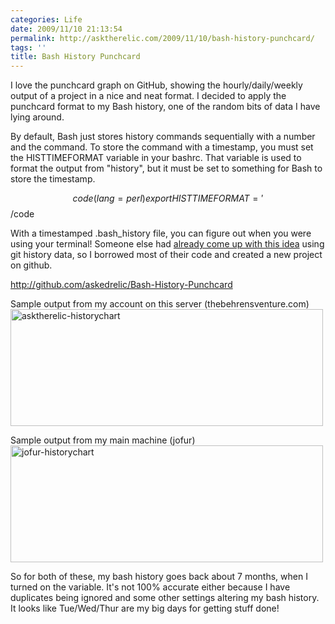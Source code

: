 ```yaml
---
categories: Life
date: 2009/11/10 21:13:54
permalink: http://asktherelic.com/2009/11/10/bash-history-punchcard/
tags: ''
title: Bash History Punchcard
---
```

I love the punchcard graph on GitHub, showing the hourly/daily/weekly output of a project in a nice and neat format. I decided to apply the punchcard format to my Bash history, one of the random bits of data I have lying around.

By default, Bash just stores history commands sequentially with a number and the command. To store the command with a timestamp, you must set the HISTTIMEFORMAT variable in your bashrc. That variable is used to format the output from "history", but it must be set to something for Bash to store the timestamp.

$$code(lang=perl)
export HISTTIMEFORMAT='%Y-%m-%d %H:%M:%S - '
$$/code

With a timestamped .bash_history file, you can figure out when you were using your terminal! Someone else had <a href="http://dustin.github.com/2009/01/11/timecard.html">already come up with this idea</a> using git history data, so I borrowed most of their code and created a new project on github.

<a href="http://github.com/askedrelic/Bash-History-Punchcard">http://github.com/askedrelic/Bash-History-Punchcard</a>

Sample output from my account on this server (thebehrensventure.com)
<a href="http://thebehrensventure.com/wp-content/uploads/2009/11/asktherelic-historychart.png"><img src="http://thebehrensventure.com/wp-content/uploads/2009/11/asktherelic-historychart-500x187.png" alt="asktherelic-historychart" title="asktherelic-historychart" width="500" height="187" class="aligncenter size-medium wp-image-736" /></a>

Sample output from my main machine (jofur)
<a href="http://thebehrensventure.com/wp-content/uploads/2009/11/jofur-historychart.png"><img src="http://thebehrensventure.com/wp-content/uploads/2009/11/jofur-historychart-500x187.png" alt="jofur-historychart" title="jofur-historychart" width="500" height="187" class="aligncenter size-medium wp-image-737" /></a>

So for both of these, my bash history goes back about 7 months, when I turned on the variable. It's not 100% accurate either because I have duplicates being ignored and some other settings altering my bash history. It looks like Tue/Wed/Thur are my big days for getting stuff done!
